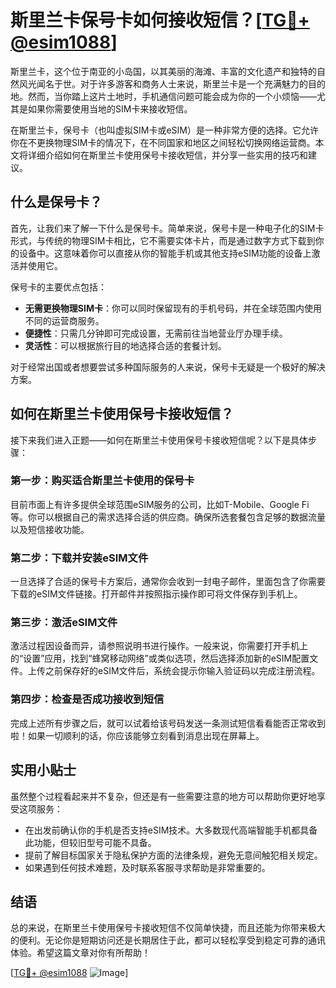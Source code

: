 # 斯里兰卡保号卡如何接收短信？[[TG💪+ @esim1088](https://t.me/s/esim1088)]

斯里兰卡，这个位于南亚的小岛国，以其美丽的海滩、丰富的文化遗产和独特的自然风光闻名于世。对于许多游客和商务人士来说，斯里兰卡是一个充满魅力的目的地。然而，当你踏上这片土地时，手机通信问题可能会成为你的一个小烦恼——尤其是如果你需要使用当地的SIM卡来接收短信。

在斯里兰卡，保号卡（也叫虚拟SIM卡或eSIM）是一种非常方便的选择。它允许你在不更换物理SIM卡的情况下，在不同国家和地区之间轻松切换网络运营商。本文将详细介绍如何在斯里兰卡使用保号卡接收短信，并分享一些实用的技巧和建议。

## 什么是保号卡？

首先，让我们来了解一下什么是保号卡。简单来说，保号卡是一种电子化的SIM卡形式，与传统的物理SIM卡相比，它不需要实体卡片，而是通过数字方式下载到你的设备中。这意味着你可以直接从你的智能手机或其他支持eSIM功能的设备上激活并使用它。

保号卡的主要优点包括：

- **无需更换物理SIM卡**：你可以同时保留现有的手机号码，并在全球范围内使用不同的运营商服务。
- **便捷性**：只需几分钟即可完成设置，无需前往当地营业厅办理手续。
- **灵活性**：可以根据旅行目的地选择合适的套餐计划。

对于经常出国或者想要尝试多种国际服务的人来说，保号卡无疑是一个极好的解决方案。

## 如何在斯里兰卡使用保号卡接收短信？

接下来我们进入正题——如何在斯里兰卡使用保号卡接收短信呢？以下是具体步骤：

### 第一步：购买适合斯里兰卡使用的保号卡

目前市面上有许多提供全球范围eSIM服务的公司，比如T-Mobile、Google Fi等。你可以根据自己的需求选择合适的供应商。确保所选套餐包含足够的数据流量以及短信接收功能。

### 第二步：下载并安装eSIM文件

一旦选择了合适的保号卡方案后，通常你会收到一封电子邮件，里面包含了你需要下载的eSIM文件链接。打开邮件并按照指示操作即可将文件保存到手机上。

### 第三步：激活eSIM文件

激活过程因设备而异，请参照说明书进行操作。一般来说，你需要打开手机上的“设置”应用，找到“蜂窝移动网络”或类似选项，然后选择添加新的eSIM配置文件。上传之前保存好的eSIM文件后，系统会提示你输入验证码以完成注册流程。

### 第四步：检查是否成功接收到短信

完成上述所有步骤之后，就可以试着给该号码发送一条测试短信看看能否正常收到啦！如果一切顺利的话，你应该能够立刻看到消息出现在屏幕上。

## 实用小贴士

虽然整个过程看起来并不复杂，但还是有一些需要注意的地方可以帮助你更好地享受这项服务：

- 在出发前确认你的手机是否支持eSIM技术。大多数现代高端智能手机都具备此功能，但较旧型号可能不具备。
- 提前了解目标国家关于隐私保护方面的法律条规，避免无意间触犯相关规定。
- 如果遇到任何技术难题，及时联系客服寻求帮助是非常重要的。

## 结语

总的来说，在斯里兰卡使用保号卡接收短信不仅简单快捷，而且还能为你带来极大的便利。无论你是短期访问还是长期居住于此，都可以轻松享受到稳定可靠的通讯体验。希望这篇文章对你有所帮助！

[[TG💪+ @esim1088](https://t.me/s/esim1088) ![Image](https://i.postimg.cc/4NQfJmqS/Snipaste-2025-05-13-00-14-12.png)]